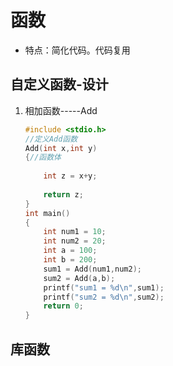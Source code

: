 # 函数

- 特点：简化代码。代码复用

## 自定义函数-设计

1. 相加函数-----Add

   ```c
   #include <stdio.h>
   //定义Add函数
   Add(int x,int y)
   {//函数体
       
       int z = x+y;
       
       return z;
   }
   int main()
   {
       int num1 = 10;
       int num2 = 20;
       int a = 100;
       int b = 200;
       sum1 = Add(num1,num2);
       sum2 = Add(a,b);
       printf("sum1 = %d\n",sum1);
       printf("sum2 = %d\n",sum2);
       return 0;
   }
   ```

## 库函数

